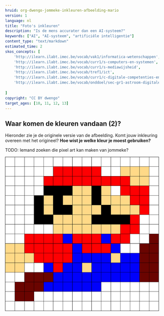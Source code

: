 ```yaml
---
hruid: org-dwengo-jommeke-inkleuren-afbeelding-mario
version: 1
language: nl
title: "Foto's inkleuren"
description: "Is de mens accurater dan een AI-systeem?"
keywords: ["AI", "AI-systeem", "artificiële intelligentie"]
content_type: "text/markdown"
estimated_time: 2
skos_concepts: [
    'http://ilearn.ilabt.imec.be/vocab/vak1/informatica-wetenschappen', 
    'http://ilearn.ilabt.imec.be/vocab/curr1/s-computers-en-systemen',
    'http://ilearn.ilabt.imec.be/vocab/curr1/s-mediawijsheid',
    'http://ilearn.ilabt.imec.be/vocab/tref1/ict',
    'http://ilearn.ilabt.imec.be/vocab/curr1/c-digitale-competenties-en-mediawijsheid',
    'http://ilearn.ilabt.imec.be/vocab/onddoel/sec-gr1-astroom-digitale-competenties-en-mediawijsheid-4.5',

]
copyright: "CC BY dwengo"
target_ages: [10, 11, 12, 13]
---
```



## Waar komen de kleuren vandaan (2)?

Hieronder zie je de originele versie van de afbeelding. Komt jouw inkleuring overeen met het origineel? **Hoe wist je welke kleur je moest gebruiken?**


TODO: Iemand zoeken die pixel art kan maken van jommeke?

![Mario](img/image2.png)